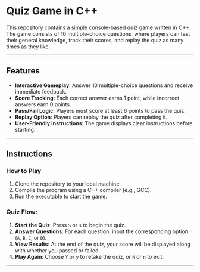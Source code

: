 # Quiz Game in C++

This repository contains a simple console-based quiz game written in C++. The game consists of 10 multiple-choice questions, where players can test their general knowledge, track their scores, and replay the quiz as many times as they like.

---

## Features

- **Interactive Gameplay**: Answer 10 multiple-choice questions and receive immediate feedback.
- **Score Tracking**: Each correct answer earns 1 point, while incorrect answers earn 0 points.
- **Pass/Fail Logic**: Players must score at least 6 points to pass the quiz.
- **Replay Option**: Players can replay the quiz after completing it.
- **User-Friendly Instructions**: The game displays clear instructions before starting.

---

## Instructions

### How to Play
1. Clone the repository to your local machine.
2. Compile the program using a C++ compiler (e.g., GCC).
3. Run the executable to start the game.

### Quiz Flow:
1. **Start the Quiz**: Press `S` or `s` to begin the quiz.
2. **Answer Questions**: For each question, input the corresponding option (`A`, `B`, `C`, or `D`).
3. **View Results**: At the end of the quiz, your score will be displayed along with whether you passed or failed.
4. **Play Again**: Choose `Y` or `y` to retake the quiz, or `N` or `n` to exit.

---